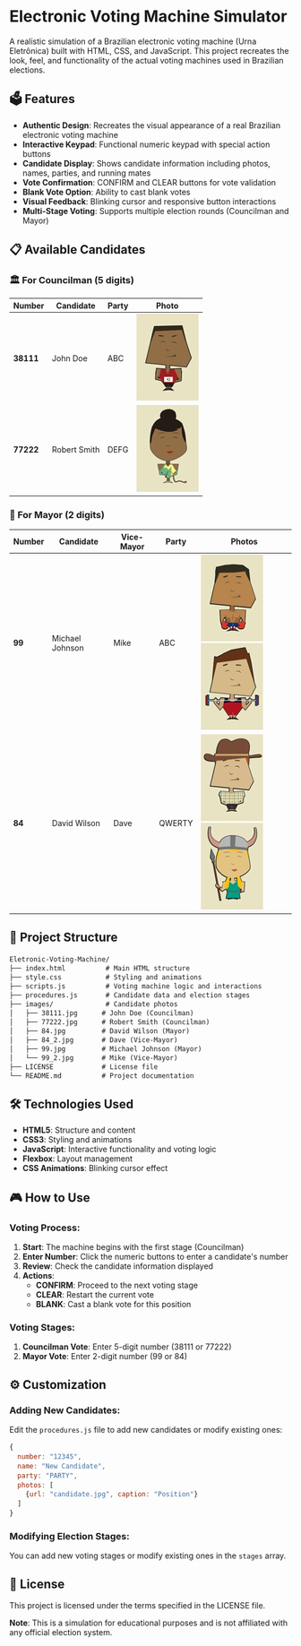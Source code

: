 # Electronic Voting Machine Simulator

A realistic simulation of a Brazilian electronic voting machine (Urna Eletrônica) built with HTML, CSS, and JavaScript. This project recreates the look, feel, and functionality of the actual voting machines used in Brazilian elections.

## 🗳️ Features

- **Authentic Design**: Recreates the visual appearance of a real Brazilian electronic voting machine
- **Interactive Keypad**: Functional numeric keypad with special action buttons
- **Candidate Display**: Shows candidate information including photos, names, parties, and running mates
- **Vote Confirmation**: CONFIRM and CLEAR buttons for vote validation
- **Blank Vote Option**: Ability to cast blank votes
- **Visual Feedback**: Blinking cursor and responsive button interactions
- **Multi-Stage Voting**: Supports multiple election rounds (Councilman and Mayor)

## 📋 Available Candidates

### 🏛️ For Councilman (5 digits)

| Number | Candidate | Party | Photo |
|--------|-----------|-------|-------|
| **38111** | John Doe | ABC | ![Councilman](images/38111.jpg) |
| **77222** | Robert Smith | DEFG | ![Councilman](images/77222.jpg) |

### 🏢 For Mayor (2 digits)

| Number | Candidate | Vice-Mayor | Party | Photos |
|--------|-----------|------------|-------|--------|
| **99** | Michael Johnson | Mike | ABC | ![Mayor](images/99.jpg) ![Vice](images/99_2.jpg) |
| **84** | David Wilson | Dave | QWERTY | ![Mayor](images/84.jpg) ![Vice](images/84_2.jpg) |

## 📁 Project Structure

```
Eletronic-Voting-Machine/
├── index.html          # Main HTML structure
├── style.css           # Styling and animations
├── scripts.js          # Voting machine logic and interactions
├── procedures.js       # Candidate data and election stages
├── images/             # Candidate photos
│   ├── 38111.jpg      # John Doe (Councilman)
│   ├── 77222.jpg      # Robert Smith (Councilman)
│   ├── 84.jpg         # David Wilson (Mayor)
│   ├── 84_2.jpg       # Dave (Vice-Mayor)
│   ├── 99.jpg         # Michael Johnson (Mayor)
│   └── 99_2.jpg       # Mike (Vice-Mayor)
├── LICENSE            # License file
└── README.md          # Project documentation
```

## 🛠️ Technologies Used

- **HTML5**: Structure and content
- **CSS3**: Styling and animations
- **JavaScript**: Interactive functionality and voting logic
- **Flexbox**: Layout management
- **CSS Animations**: Blinking cursor effect

## 🎮 How to Use

### Voting Process:
1. **Start**: The machine begins with the first stage (Councilman)
2. **Enter Number**: Click the numeric buttons to enter a candidate's number
3. **Review**: Check the candidate information displayed
4. **Actions**:
   - **CONFIRM**: Proceed to the next voting stage
   - **CLEAR**: Restart the current vote
   - **BLANK**: Cast a blank vote for this position

### Voting Stages:
1. **Councilman Vote**: Enter 5-digit number (38111 or 77222)
2. **Mayor Vote**: Enter 2-digit number (99 or 84)

## ⚙️ Customization

### Adding New Candidates:
Edit the `procedures.js` file to add new candidates or modify existing ones:

```javascript
{
  number: "12345",
  name: "New Candidate",
  party: "PARTY",
  photos: [
    {url: "candidate.jpg", caption: "Position"}
  ]
}
```

### Modifying Election Stages:
You can add new voting stages or modify existing ones in the `stages` array.


## 📄 License

This project is licensed under the terms specified in the LICENSE file.


**Note**: This is a simulation for educational purposes and is not affiliated with any official election system.
